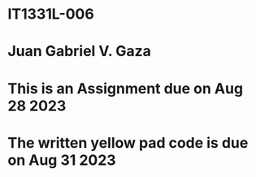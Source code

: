# IT1331L-006
# Juan Gabriel V. Gaza
# This is an Assignment due on Aug 28 2023
# The written yellow pad code is due on Aug 31 2023